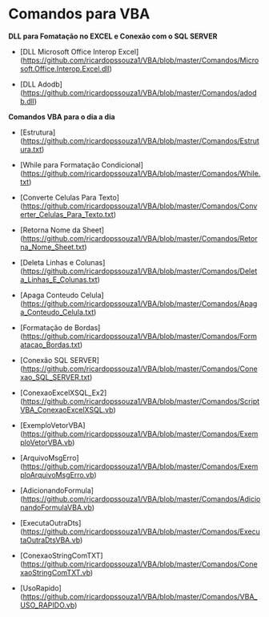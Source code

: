 # Comandos para VBA


**DLL para Fomatação no EXCEL e Conexão com o SQL SERVER**

- [DLL Microsoft Office Interop Excel] (https://github.com/ricardopssouza1/VBA/blob/master/Comandos/Microsoft.Office.Interop.Excel.dll)

- [DLL Adodb] (https://github.com/ricardopssouza1/VBA/blob/master/Comandos/adodb.dll)

**Comandos VBA para o dia a dia**

- [Estrutura] (https://github.com/ricardopssouza1/VBA/blob/master/Comandos/Estrutura.txt)

- [While para Formatação Condicional] (https://github.com/ricardopssouza1/VBA/blob/master/Comandos/While.txt)

- [Converte Celulas Para Texto] (https://github.com/ricardopssouza1/VBA/blob/master/Comandos/Converter_Celulas_Para_Texto.txt)

- [Retorna Nome da Sheet] (https://github.com/ricardopssouza1/VBA/blob/master/Comandos/Retorna_Nome_Sheet.txt)

- [Deleta Linhas e Colunas] (https://github.com/ricardopssouza1/VBA/blob/master/Comandos/Deleta_Linhas_E_Colunas.txt)

- [Apaga Conteudo Celula] (https://github.com/ricardopssouza1/VBA/blob/master/Comandos/Apaga_Conteudo_Celula.txt)

- [Formatação de Bordas] (https://github.com/ricardopssouza1/VBA/blob/master/Comandos/Formatacao_Bordas.txt)

- [Conexão SQL SERVER] (https://github.com/ricardopssouza1/VBA/blob/master/Comandos/Conexao_SQL_SERVER.txt)

- [ConexaoExcelXSQL_Ex2] (https://github.com/ricardopssouza1/VBA/blob/master/Comandos/ScriptVBA_ConexaoExcelXSQL.vb)

- [ExemploVetorVBA] (https://github.com/ricardopssouza1/VBA/blob/master/Comandos/ExemploVetorVBA.vb)

- [ArquivoMsgErro] (https://github.com/ricardopssouza1/VBA/blob/master/Comandos/ExemploArquivoMsgErro.vb)

- [AdicionandoFormula] (https://github.com/ricardopssouza1/VBA/blob/master/Comandos/AdicionandoFormulaVBA.vb)

- [ExecutaOutraDts] (https://github.com/ricardopssouza1/VBA/blob/master/Comandos/ExecutaOutraDtsVBA.vb)

- [ConexaoStringComTXT] (https://github.com/ricardopssouza1/VBA/blob/master/Comandos/ConexaoStringComTXT.vb)

- [UsoRapido] (https://github.com/ricardopssouza1/VBA/blob/master/Comandos/VBA_USO_RAPIDO.vb)
